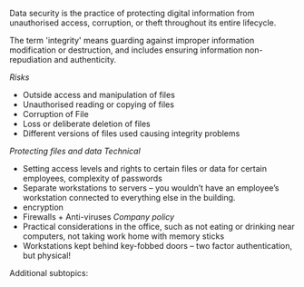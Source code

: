 Data security is the practice of protecting digital information from unauthorised access, corruption, or theft throughout its entire lifecycle.

The term 'integrity' means guarding against improper information modification or destruction, and includes ensuring information non-repudiation and authenticity.

*Risks*
- Outside access and manipulation of files
- Unauthorised reading or copying of files
- Corruption of File
- Loss or deliberate deletion of files
- Different versions of files used causing integrity problems

*Protecting files and data*
*Technical*
- Setting access levels and rights to certain files or data for certain employees, complexity of passwords
- Separate workstations to servers – you wouldn’t have an employee’s workstation connected to everything else in the building.
- encryption 
- Firewalls + Anti-viruses
*Company policy*
- Practical considerations in the office, such as not eating or drinking near computers, not taking work home with memory sticks
- Workstations kept behind key-fobbed doors – two factor authentication, but physical!

Additional subtopics:
```folder-index-content
```